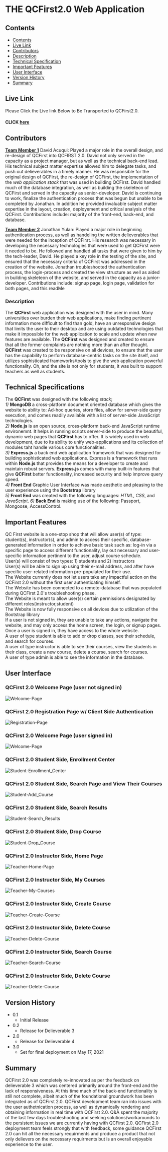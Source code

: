 # THE QCFirst2.0 Web Application

## Contents
* [Contents](#contents)
* [Live Link](#live-link)
* [Contributors](#contributors)
* [Description](#description)
* [Technical Specification](#technical-specification)
* [Important Features](#important-features)
* [User Interface](#user-interface)
* [Version History](#version-history)
* [Summary](#summary)

## Live Link
Please Click the Live link Below to Be Transported to QCFirst2.0.<br>
#### CLICK [here](http://localhost:3000/)

## Contributors
<u>**Team Member 1**</u> David Acuqui: Played a major role in the overall design, and re-design of QCFirst into QCFIRST 2.0. David not only served in the capacity as a project manager, but as well as the technical back-end lead. His technical subject matter expertise allowed him to delegate tasks, and push out delieverables in a timely manner. He was responsible for the original design of QCFirst, the re-design of QCFirst, the implementation of the *web application stack* that was used in building QCFirst. David handled much of the database integration, as well as building the skeleteon of QCFirst and served in the capacity as senior-developer. David is continuing to work, finalize the authentication process that was begun but unable to be completed by Jonathan. In addition he provided invaluable subject matter expertise in the layout, creation, deployement and critical analysis of the QCFirst. Contributions include: majority of the front-end, back-end, and database.<br>

<u>**Team Member 2**</u> Jonathan Yulan: Played a major role in beginning authentication process, as well as handeling the written delieverables that were needed for the inception of QCFirst. His research was necessary in developing the necessary technologies that were used to get QCFirst were it needed to be. He followed and handled all tasks that were given to him by the tech-leader, David. He played a key role in the testing of the site, and ensured that the necessary criteria of QCFirst was addressed in the creation of the website. Jonathan troubleshooted the authentication process, the login-process and created the view structure as well as aided in building skeleteon of the website, and served in the capacity as a junior-developer. Contributions include: signup page, login page, validation for both pages, and this readMe<br>

### Description 
The **QCFirst** web application was designed with the user in mind. Many universities over burden their web applications, make finding pertinent information more difficult to find than gold, have an unresponsive design that limits the user to their desktop and are using outdated technologies that make it impossible for the web application to scale and update when new features are available. The **QCFirst** was designed and created to ensure that all the former complaints are nothing more than an after thought. **QCFirst** was created to be responsive on all devices, to ensure that the user has the capability to perform database-centric tasks on the site itself, and utilizes sophisticated frameworks/tools to give the web application powerful functionality. Oh, and the site is not only for students, it was built to support teachers as well as students. 

## Technical Specifications 
The **QCFirst** was designed with the following *stack*;<br>
 *1)* **MongoDB** a cross-platform document oriented database which gives the website to ability to: Ad-hoc queries, store files, allow for server-side query execution, and comes readily available with a list of server-side JavaScript technologies. <br>
 *2)* **Node.js** is an open source, cross-platform back-end JavaScript runtime environemnt. It helps in running scripts server-side to produce the beautiful, dynamic web pages that **QCFirst** has to offer. It is widely used in web development, due to its ability to unify web-applications and its collection of modules taht handle various core functionalities. <br>
 *3)* **Express.js** a back end web application framework that was designed for building sophisticated web applications. Express is a framework that runs within **Node.js** that provides the means for a developer to create and maintain robust servers. **Express.js** comes with many built-in features that give **QCFirst** better functionality, increased security and help improve query speed. <br>
 *4)* **Front End** Graphic User Interface was made aesthetic and pleasing to the user experience using the **Bootstrap** library<br>
 *5)* **Front End** was created with the following languages: *HTML*, *CSS*, and *JavaScript*.
 *6)* **Back End** is making use of the following: Passport, Mongoose, AccessControl.

## Important Features
QC First website is a one-stop shop that will allow user(s) of type: student(s), instructor(s), and admin to access their specific, database-generated information in order to achieve basic task such as: log-in via a specific page to access different functionality, lay out necessary and user-specific information pertinent to the user, adjust course schedule.<br>
User(s) will consist of two types: 1) students and 2) instructors <br>
User(s) will be able to sign up using their e-mail address, and after have specific user-related information pre-populated for their use. <br>
The Website currently does not let users take any impactful action on the QCFirst 2.0 without the first user authenticating himself. <br>
The Website has been connected to a remote-database that was populated during QCFirst 2.0's troubleshooting phase. <br>
The Website is meant to allow user(s) certain permissions designated by different roles(instructor,student) <br> 
The Website is now fully responsive on all devices due to utilization of the Bootstrap library <br>
If a user is not signed in, they are unable to take any actions, navigate the website, and may only access the home screen, the login, or signup pages. <br>
Once a user is signed in, they have access to the whole website. <br>
A user of type student is able to add or drop classes, see their schedule, and search for courses. <br>
A user of type instructor is able to see their courses, view the students in their class, create a new course, delete a course, search for courses. <br>
A user of type admin is able to see the information in the database.

## User Interface

### QCFirst 2.0 Welcome Page (user not signed in)
![Welcome-Page](https://i.imgur.com/JQB3c4g.png)

### QCFirst 2.0 Registration Page w/ Client Side Authentication
![Registration-Page](https://i.imgur.com/tc8mrqW.png)

### QCFirst 2.0 Welcome Page (user signed in)
![Welcome-Page](https://imgur.com/efzSlKJ.png)

### QCFirst 2.0 Student Side, Enrollment Center
![Student-Enrollment_Center](https://imgur.com/hEVSQpc.png)

### QCFirst 2.0 Student Side, Search Page and View Their Courses
![Student-Add_Course](https://imgur.com/gdCDIdZ.png)

### QCFirst 2.0 Student Side, Search Results
![Student-Search_Results](https://imgur.com/LPlICHJ.png)

### QCFirst 2.0 Student Side, Drop Course 
![Student-Drop_Course](https://imgur.com/O0hn0sy.png)

### QCFirst 2.0 Instructor Side, Home Page
![Teacher-Home-Page](https://imgur.com/O67lKu5.png)

### QCFirst 2.0 Instructor Side, My Courses
![Teacher-My-Courses](https://imgur.com/a9TfH9Z.png)

### QCFirst 2.0 Instructor Side, Create Course
![Teacher-Create-Course](https://imgur.com/nj04kL1.png)

### QCFirst 2.0 Instructor Side, Delete Course
![Teacher-Delete-Course](https://imgur.com/ZQblDaB.png)

### QCFirst 2.0 Instructor Side, Search Course
![Teacher-Search-Course](https://i.imgur.com/RiwpuOu.png)

### QCFirst 2.0 Instructor Side, Delete Course 
![Teacher-Delete-Course](https://i.imgur.com/dsbw2f3.png)

## Version History 
* 0.1 
	* Initial Release
* 0.2 
	* Release for Delieverable 3
* 2.0
	* Release for Delieverable 4
* 3.0 
	* Set for final deployment on May 17, 2021 

## Summary 
QCFirst 2.0 was completely re-innovated as per the feedback on delieverable 3 which was centered primarily around the front-end and the lack of responsiveness. At this time much of the back-end functionality is still not complete, albeit much of the foundational groundwork has been integrated as of QCFirst 2.0. QCFirst development team ran into issues with the user authetnication process, as well as dynamically rendering and obtaining information in real time with QCFirst 2.0. Q&A spent the majority of the last few days troubleshooting and seeking solutions/workarounds to the persistent issues we are currently having with QCFirst 2.0. QCFirst 2.0 deployment team feels strongly that with feedback, some guidance QCFirst 2.0 can hit all the necessary requirments and produce a product that not only delievers on the necessary requirments but is an overall enjoyable experience to the user.   
